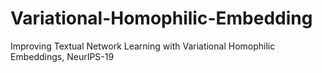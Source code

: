 # Variational-Homophilic-Embedding
Improving Textual Network Learning with Variational Homophilic Embeddings, NeurIPS-19
